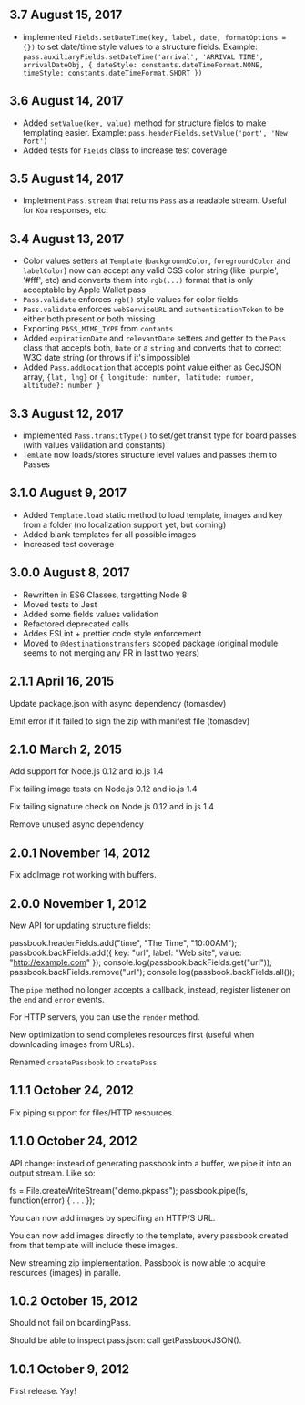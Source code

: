 ## 3.7 August 15, 2017

-   implemented `Fields.setDateTime(key, label, date, formatOptions = {})` to set date/time style values to a structure fields. Example: `pass.auxiliaryFields.setDateTime('arrival', 'ARRIVAL TIME', arrivalDateObj, { dateStyle: constants.dateTimeFormat.NONE, timeStyle: constants.dateTimeFormat.SHORT })`

## 3.6 August 14, 2017

-   Added `setValue(key, value)` method for structure fields to make templating easier. Example: `pass.headerFields.setValue('port', 'New Port')`
-   Added tests for `Fields` class to increase test coverage

## 3.5 August 14, 2017

-   Impletment `Pass.stream` that returns `Pass` as a readable stream. Useful for `Koa` responses, etc.

## 3.4 August 13, 2017

-   Color values setters at `Template` (`backgroundColor`, `foregroundColor` and `labelColor`) now can accept any valid CSS color string (like 'purple', '#fff', etc) and converts them into `rgb(...)` format that is only acceptable by Apple Wallet pass
-   `Pass.validate` enforces `rgb()` style values for color fields
-   `Pass.validate` enforces `webServiceURL` and `authenticationToken` to be either both present or both missing
-   Exporting `PASS_MIME_TYPE` from `contants`
-   Added `expirationDate` and `relevantDate` setters and getter to the `Pass` class that accepts both, `Date` or a `string` and converts that to correct W3C date string (or throws if it's impossible)
-   Added `Pass.addLocation` that accepts point value either as GeoJSON array, `{lat, lng}` or `{ longitude: number, latitude: number, altitude?: number }`

## 3.3 August 12, 2017

-   implemented `Pass.transitType()` to set/get transit type for board passes (with values validation and constants)
-   `Temlate` now loads/stores structure level values and passes them to Passes

## 3.1.0 August 9, 2017

-   Added `Template.load` static method to load template, images and key from a folder (no localization support yet, but coming)
-   Added blank templates for all possible images
-   Increased test coverage

## 3.0.0 August 8, 2017

-   Rewritten in ES6 Classes, targetting Node 8
-   Moved tests to Jest
-   Added some fields values validation
-   Refactored deprecated calls
-   Addes ESLint + prettier code style enforcement
-   Moved to `@destinationstransfers` scoped package (original module seems to not merging any PR in last two years)

## 2.1.1  April 16, 2015

Update package.json with async dependency (tomasdev)

Emit error if it failed to sign the zip with manifest file (tomasdev)

## 2.1.0  March 2, 2015

Add support for Node.js 0.12 and io.js 1.4

Fix failing image tests on Node.js 0.12 and io.js 1.4

Fix failing signature check on Node.js 0.12 and io.js 1.4

Remove unused async dependency

## 2.0.1  November 14, 2012

Fix addImage not working with buffers.

## 2.0.0  November 1, 2012

New API for updating structure fields:

  passbook.headerFields.add("time", "The Time", "10:00AM");
  passbook.backFields.add({ key: "url", label: "Web site", value: "<http://example.com>" });
  console.log(passbook.backFields.get("url"));
  passbook.backFields.remove("url");
  console.log(passbook.backFields.all());

The `pipe` method no longer accepts a callback, instead, register listener on
the `end` and `error` events.

For HTTP servers, you can use the `render` method.

New optimization to send completes resources first (useful when downloading
images from URLs).

Renamed `createPassbook` to `createPass`.

## 1.1.1  October 24, 2012

Fix piping support for files/HTTP resources.

## 1.1.0  October 24, 2012

API change: instead of generating passbook into a buffer, we pipe it into an
output stream.  Like so:

  fs = File.createWriteStream("demo.pkpass");
  passbook.pipe(fs, function(error) {
    . . .
  });

You can now add images by specifing an HTTP/S URL.

You can now add images directly to the template, every passbook created from
that template will include these images.

New streaming zip implementation. Passbook is now able to acquire resources
(images) in paralle.

## 1.0.2  October 15, 2012

Should not fail on boardingPass.

Should be able to inspect pass.json: call getPassbookJSON().

## 1.0.1  October 9, 2012

First release.  Yay!
